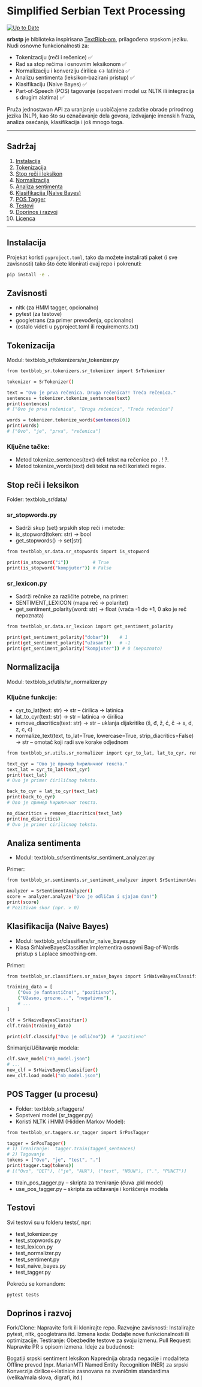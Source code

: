 # Simplified Serbian Text Processing
[![Up to Date](https://github.com/tomkaboris/srbstp/workflows/Up%20to%20Date/badge.svg)](https://github.com/tomkaboris/srbstp/actions?query=workflow%3A%22Up+to+Date%22)


**srbstp** je biblioteka inspirisana [TextBlob‑om](https://textblob.readthedocs.io/en/dev/), prilagođena srpskom jeziku. Nudi osnovne funkcionalnosti za:

- Tokenizaciju (reči i rečenice) :white_check_mark:  
- Rad sa stop rečima i osnovnim leksikonom :white_check_mark: 
- Normalizaciju i konverziju ćirilica ↔ latinica :white_check_mark: 
- Analizu sentimenta (leksikon‑bazirani pristup) :white_check_mark: 
- Klasifikaciju (Naive Bayes) :white_check_mark: 
- Part‑of‑Speech (POS) tagovanje (sopstveni model uz NLTK ili integracija s drugim alatima) :white_check_mark:

Pruža jednostavan API za uranjanje u uobičajene zadatke obrade prirodnog jezika (NLP), kao što su označavanje dela govora, izdvajanje imenskih fraza, analiza osećanja, klasifikacija i još mnogo toga.

---

## Sadržaj

1. [Instalacija](#instalacija)  
2. [Tokenizacija](#tokenizacija)  
3. [Stop reči i leksikon](#stop-reči-i-leksikon)  
4. [Normalizacija](#normalizacija)  
5. [Analiza sentimenta](#analiza-sentimenta)  
6. [Klasifikacija (Naive Bayes)](#klasifikacija-naive-bayes)  
7. [POS Tagger](#pos-tagger)  
8. [Testovi](#testovi)  
9. [Doprinos i razvoj](#doprinos-i-razvoj)  
10. [Licenca](#licenca)  

---

## Instalacija

Projekat koristi `pyproject.toml`, tako da možete instalirati paket (i sve zavisnosti) tako što ćete klonirati ovaj repo i pokrenuti:

```bash
pip install -e .
```

## Zavisnosti
- nltk (za HMM tagger, opcionalno)
- pytest (za testove)
- googletrans (za primer prevođenja, opcionalno)
- (ostalo videti u pyproject.toml ili requirements.txt)


## Tokenizacija
Modul: textblob_sr/tokenizers/sr_tokenizer.py

```bash
from textblob_sr.tokenizers.sr_tokenizer import SrTokenizer

tokenizer = SrTokenizer()

text = "Ovo je prva rečenica. Druga rečenica?! Treća rečenica."
sentences = tokenizer.tokenize_sentences(text)
print(sentences)
# ["Ovo je prva rečenica", "Druga rečenica", "Treća rečenica"]

words = tokenizer.tokenize_words(sentences[0])
print(words)
# ["Ovo", "je", "prva", "rečenica"]
```

### Ključne tačke:
- Metod tokenize_sentences(text) deli tekst na rečenice po . ! ?.
- Metod tokenize_words(text) deli tekst na reči koristeći regex.


## Stop reči i leksikon
Folder: textblob_sr/data/

### sr_stopwords.py
- Sadrži skup (set) srpskih stop reči i metode:
- is_stopword(token: str) -> bool
- get_stopwords() -> set[str]

```bash
from textblob_sr.data.sr_stopwords import is_stopword

print(is_stopword("i"))         # True
print(is_stopword("kompjuter")) # False
```

### sr_lexicon.py
- Sadrži rečnike za različite potrebe, na primer:
- SENTIMENT_LEXICON (mapa reč → polaritet)
- get_sentiment_polarity(word: str) -> float (vraća -1 do +1, 0 ako je reč nepoznata)

```bash
from textblob_sr.data.sr_lexicon import get_sentiment_polarity

print(get_sentiment_polarity("dobar"))    # 1
print(get_sentiment_polarity("užasan"))   # -1
print(get_sentiment_polarity("kompjuter")) # 0 (nepoznato)
```


## Normalizacija

Modul: textblob_sr/utils/sr_normalizer.py

### Ključne funkcije:
- cyr_to_lat(text: str) -> str – ćirilica → latinica
- lat_to_cyr(text: str) -> str – latinica → ćirilica
- remove_diacritics(text: str) -> str – uklanja dijakritike (š, đ, ž, ć, č → s, d, z, c, c)
- normalize_text(text, to_lat=True, lowercase=True, strip_diacritics=False) -> str – omotač koji radi sve korake odjednom

```bash
from textblob_sr.utils.sr_normalizer import cyr_to_lat, lat_to_cyr, remove_diacritics

text_cyr = "Ово је пример ћириличног текста."
text_lat = cyr_to_lat(text_cyr)
print(text_lat)
# Ovo je primer ćiriličnog teksta.

back_to_cyr = lat_to_cyr(text_lat)
print(back_to_cyr)
# Ово је пример ћириличног текста.

no_diacritics = remove_diacritics(text_lat)
print(no_diacritics)
# Ovo je primer cirilicnog teksta.
```


## Analiza sentimenta
- Modul: textblob_sr/sentiments/sr_sentiment_analyzer.py

Primer:
```bash
from textblob_sr.sentiments.sr_sentiment_analyzer import SrSentimentAnalyzer

analyzer = SrSentimentAnalyzer()
score = analyzer.analyze("Ovo je odličan i sjajan dan!")
print(score)
# Pozitivan skor (npr. > 0)
```

## Klasifikacija (Naive Bayes)
- Modul: textblob_sr/classifiers/sr_naive_bayes.py
- Klasa SrNaiveBayesClassifier implementira osnovni Bag‑of‑Words pristup s Laplace smoothing‑om.

Primer:
```bash
from textblob_sr.classifiers.sr_naive_bayes import SrNaiveBayesClassifier

training_data = [
    ("Ovo je fantastično!", "pozitivno"),
    ("Užasno, grozno...", "negativno"),
    # ...
]

clf = SrNaiveBayesClassifier()
clf.train(training_data)

print(clf.classify("Ovo je odlično"))  # "pozitivno"
```
Snimanje/Učitavanje modela:
```bash
clf.save_model("nb_model.json")
# ...
new_clf = SrNaiveBayesClassifier()
new_clf.load_model("nb_model.json")
```

## POS Tagger (u procesu)
- Folder: textblob_sr/taggers/
- Sopstveni model (sr_tagger.py)
- Koristi NLTK i HMM (Hidden Markov Model):

```bash
from textblob_sr.taggers.sr_tagger import SrPosTagger

tagger = SrPosTagger()
# 1) Treniranje:  tagger.train(tagged_sentences)
# 2) Tagovanje
tokens = ["Ovo", "je", "test", "."]
print(tagger.tag(tokens))
# [("Ovo", "DET"), ("je", "AUX"), ("test", "NOUN"), (".", "PUNCT")]
```
- train_pos_tagger.py – skripta za treniranje (čuva .pkl model)
- use_pos_tagger.py – skripta za učitavanje i korišćenje modela

## Testovi
Svi testovi su u folderu tests/, npr:

* test_tokenizer.py
* test_stopwords.py
* test_lexicon.py
* test_normalizer.py
* test_sentiment.py
* test_naive_bayes.py
* test_tagger.py

Pokreću se komandom:
```bash
pytest tests
```


## Doprinos i razvoj
Fork/Clone: Napravite fork ili klonirajte repo.
Razvojne zavisnosti: Instalirajte pytest, nltk, googletrans itd.
Izmena koda: Dodajte nove funkcionalnosti ili optimizacije.
Testiranje: Obezbedite testove za svoju izmenu.
Pull Request: Napravite PR s opisom izmena.
Ideje za budućnost:

Bogatiji srpski sentiment leksikon
Naprednija obrada negacije i modaliteta
Offline prevod (npr. MarianMT)
Named Entity Recognition (NER) za srpski
Konverzija ćirilice↔latinice zasnovana na zvaničnim standardima (velika/mala slova, digrafi, itd.)


